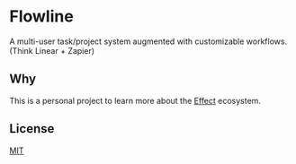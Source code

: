 # Flowline

A multi-user task/project system augmented with customizable workflows. (Think Linear + Zapier)

## Why

This is a personal project to learn more about the [Effect](https://effect.dev) ecosystem.

## License

[MIT](LICENSE)
